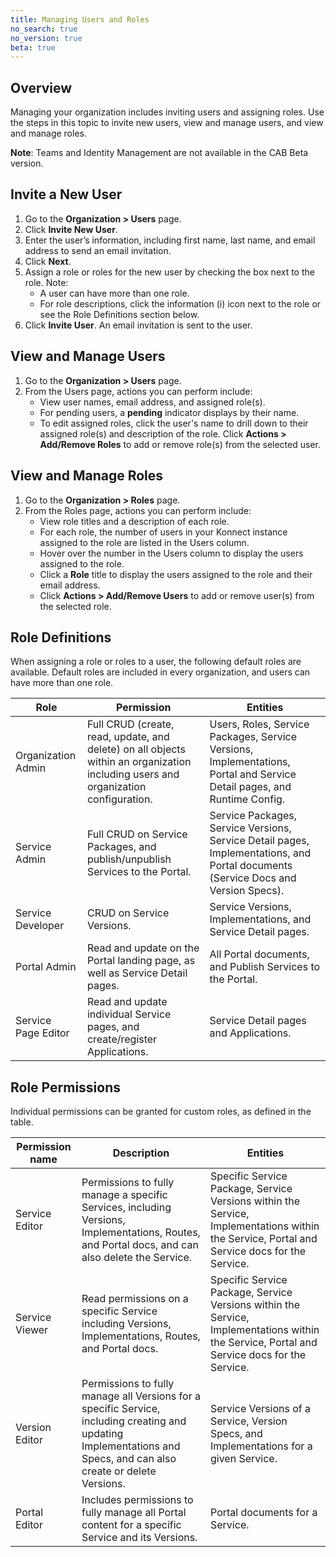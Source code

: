 ```yaml
---
title: Managing Users and Roles
no_search: true
no_version: true
beta: true
---
```


## Overview
Managing your organization includes inviting users and assigning roles. Use the steps in this topic to invite new users, view and manage users, and view and manage roles. 

**Note**: Teams and Identity Management are not available in the CAB Beta version.

## Invite a New User
1. Go to the **Organization > Users** page.
2. Click **Invite New User**.
3. Enter the user’s information, including first name, last name, and email address to send an email invitation. 
4. Click **Next**.
5. Assign a role or roles for the new user by checking the box next to the role. Note:
   * A user can have more than one role. 
   * For role descriptions, click the information (i) icon next to the role or see the Role Definitions section below. 
6. Click **Invite User**. An email invitation is sent to the user.

## View and Manage Users
1. Go to the **Organization > Users** page.
2. From the Users page, actions you can perform include:
   * View user names, email address, and assigned role(s). 
   * For pending users, a **pending** indicator displays by their name.
   * To edit assigned roles, click the user's name to drill down to their assigned role(s) and description of the role. Click **Actions > Add/Remove Roles** to add or remove role(s) from the selected user. 

## View and Manage Roles
1. Go to the **Organization > Roles** page.
2. From the Roles page, actions you can perform include:
   * View role titles and a description of each role.
   * For each role, the number of users in your Konnect instance assigned to the role are listed in the Users column.
   * Hover over the number in the Users column to display the users assigned to the role. 
   * Click a **Role** title to display the users assigned to the role and their email address. 
   * Click **Actions > Add/Remove Users** to add or remove user(s) from the selected role. 
   
## Role Definitions
When assigning a role or roles to a user, the following default roles are available. Default roles are included in every organization, and users can have more than one role.  

| Role | Permission | Entities |
|-------------|-------------|-------------|
| Organization Admin | Full CRUD (create, read, update, and delete) on all objects within an organization including users and organization configuration. | Users, Roles, Service Packages, Service Versions, Implementations, Portal and Service Detail pages, and Runtime Config. | 
| Service Admin | Full CRUD on Service Packages, and publish/unpublish Services to the Portal. | Service Packages, Service Versions, Service Detail pages, Implementations, and Portal documents (Service Docs and Version Specs). | 
| Service Developer | CRUD on Service Versions. | Service Versions, Implementations, and Service Detail pages. | 
| Portal Admin | Read and update on the Portal landing page, as well as Service Detail pages. | All Portal documents, and Publish Services to the Portal. | 
| Service Page Editor | Read and update individual Service pages, and create/register Applications. | Service Detail pages and Applications. | 

## Role Permissions
Individual permissions can be granted for custom roles, as defined in the table.

| Permission name | Description | Entities |
|-------------|-------------|-------------|
| Service Editor | Permissions to fully manage a specific Services, including Versions, Implementations, Routes, and Portal docs, and can also delete the Service. | Specific Service Package, Service Versions within the Service, Implementations within the Service, Portal and Service docs for the Service. | 
| Service Viewer | Read permissions on a specific Service including Versions, Implementations, Routes, and Portal docs. | Specific Service Package, Service Versions within the Service, Implementations within the Service, Portal and Service docs for the Service. | 
| Version Editor | Permissions to fully manage all Versions for a specific Service, including creating and updating Implementations and Specs, and can also create or delete Versions. | Service Versions of a Service, Version Specs, and Implementations for a given Service. | 
| Portal Editor | Includes permissions to fully manage all Portal content for a specific Service and its Versions. | Portal documents for a Service. | 


